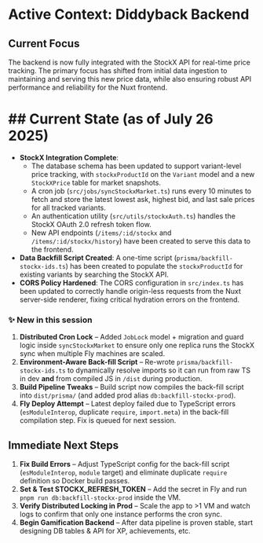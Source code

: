 # Active Context: Diddyback Backend

## Current Focus
The backend is now fully integrated with the StockX API for real-time price tracking. The primary focus has shifted from initial data ingestion to maintaining and serving this new price data, while also ensuring robust API performance and reliability for the Nuxt frontend.

# ## Current State (as of July 26 2025)
- **StockX Integration Complete**:
    - The database schema has been updated to support variant-level price tracking, with `stockxProductId` on the `Variant` model and a new `StockXPrice` table for market snapshots.
    - A cron job (`src/jobs/syncStockxMarket.ts`) runs every 10 minutes to fetch and store the latest lowest ask, highest bid, and last sale prices for all tracked variants.
    - An authentication utility (`src/utils/stockxAuth.ts`) handles the StockX OAuth 2.0 refresh token flow.
    - New API endpoints (`/items/:id/stockx` and `/items/:id/stockx/history`) have been created to serve this data to the frontend.
- **Data Backfill Script Created**: A one-time script (`prisma/backfill-stockx-ids.ts`) has been created to populate the `stockxProductId` for existing variants by searching the StockX API.
- **CORS Policy Hardened**: The CORS configuration in `src/index.ts` has been updated to correctly handle origin-less requests from the Nuxt server-side renderer, fixing critical hydration errors on the frontend.

### ✨ New in this session
1. **Distributed Cron Lock** – Added `JobLock` model + migration and guard logic inside `syncStockxMarket` to ensure only one replica runs the StockX sync when multiple Fly machines are scaled.  
2. **Environment-Aware Back-fill Script** – Re-wrote `prisma/backfill-stockx-ids.ts` to dynamically resolve imports so it can run from raw TS in dev **and** from compiled JS in `/dist` during production.  
3. **Build Pipeline Tweaks** – Build script now compiles the back-fill script into `dist/prisma/` (and added prod alias `db:backfill-stockx-prod`).  
4. **Fly Deploy Attempt** – Latest deploy failed due to TypeScript errors (`esModuleInterop`, duplicate `require`, `import.meta`) in the back-fill compilation step. Fix is queued for next session.

## Immediate Next Steps
1. **Fix Build Errors** – Adjust TypeScript config for the back-fill script (`esModuleInterop`, `module` target) and eliminate duplicate `require` definition so Docker build passes.  
2. **Set & Test STOCKX_REFRESH_TOKEN** – Add the secret in Fly and run `pnpm run db:backfill-stockx-prod` inside the VM.  
3. **Verify Distributed Locking in Prod** – Scale the app to >1 VM and watch logs to confirm that only one instance performs the cron sync.  
4. **Begin Gamification Backend** – After data pipeline is proven stable, start designing DB tables & API for XP, achievements, etc. 